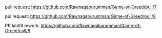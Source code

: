 pull request: https://github.com/Rawnaqaburumman/Game-of-Greed/pull/7

pul request: https://github.com/Rawnaqaburumman/Game-of-Greed/pull/8

PR lab08 rework: https://github.com/Rawnaqaburumman/Game-of-Greed/pull/9